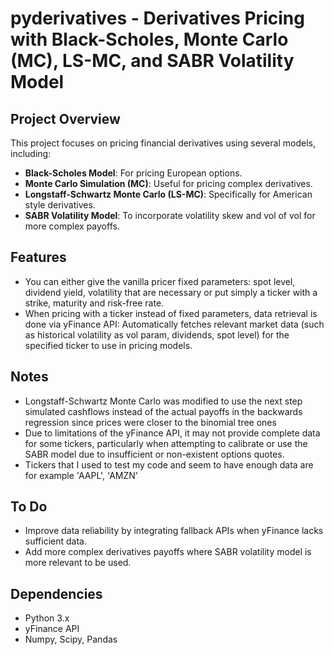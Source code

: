 # pyderivatives - Derivatives Pricing with Black-Scholes, Monte Carlo (MC), LS-MC, and SABR Volatility Model

## Project Overview

This project focuses on pricing financial derivatives using several models, including:
- **Black-Scholes Model**: For pricing European options.
- **Monte Carlo Simulation (MC)**: Useful for pricing complex derivatives.
- **Longstaff-Schwartz Monte Carlo (LS-MC)**: Specifically for American style derivatives.
- **SABR Volatility Model**: To incorporate volatility skew and vol of vol for more complex payoffs.

## Features

- You can either give the vanilla pricer fixed parameters: spot level, dividend yield, volatility 
 that are necessary or put simply a ticker with a strike, maturity and risk-free rate.
- When pricing with a ticker instead of fixed parameters, 
 data retrieval is done via yFinance API: Automatically fetches relevant market data (such as historical volatility as vol param, dividends, spot level) for the specified ticker to use in pricing models.

## Notes

- Longstaff-Schwartz Monte Carlo was modified to use the next step simulated cashflows instead of the actual payoffs in the backwards regression since prices were closer to the binomial tree ones
- Due to limitations of the yFinance API, it may not provide complete data for some tickers, particularly when attempting to calibrate or use the SABR model due to insufficient or non-existent options quotes.
- Tickers that I used to test my code and seem to have enough data are for example 'AAPL', 'AMZN'



## To Do

- Improve data reliability by integrating fallback APIs when yFinance lacks sufficient data.
- Add more complex derivatives payoffs where SABR volatility model is more relevant to be used. 

## Dependencies

- Python 3.x
- yFinance API
- Numpy, Scipy, Pandas




